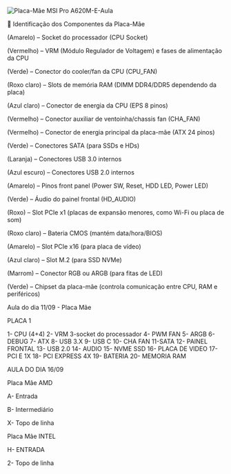 ![Placa-Mãe MSI Pro A620M-E-Aula](https://github.com/user-attachments/assets/f119330a-6d8e-462f-86ca-3c24d85e08c2)

🔹 Identificação dos Componentes da Placa-Mãe

(Amarelo) – Socket do processador (CPU Socket)

(Vermelho) – VRM (Módulo Regulador de Voltagem) e fases de alimentação da CPU

(Verde) – Conector do cooler/fan da CPU (CPU_FAN)

(Roxo claro) – Slots de memória RAM (DIMM DDR4/DDR5 dependendo da placa)

(Azul claro) – Conector de energia da CPU (EPS 8 pinos)

(Vermelho) – Conector auxiliar de ventoinha/chassis fan (CHA_FAN)

(Vermelho) – Conector de energia principal da placa-mãe (ATX 24 pinos)

(Verde) – Conectores SATA (para SSDs e HDs)

(Laranja) – Conectores USB 3.0 internos

(Azul escuro) – Conectores USB 2.0 internos

(Amarelo) – Pinos front panel (Power SW, Reset, HDD LED, Power LED)

(Verde) – Áudio do painel frontal (HD_AUDIO)

(Roxo) – Slot PCIe x1 (placas de expansão menores, como Wi-Fi ou placa de som)

(Roxo claro) – Bateria CMOS (mantém data/hora/BIOS)

(Amarelo) – Slot PCIe x16 (para placa de vídeo)

(Azul claro) – Slot M.2 (para SSD NVMe)

(Marrom) – Conector RGB ou ARGB (para fitas de LED)

(Verde) – Chipset da placa-mãe (controla comunicação entre CPU, RAM e periféricos)

Aula do dia 11/09 - Placa Mãe

PLACA 1

1- CPU (4+4)
2- VRM
3-socket do processador
4- PWM FAN
5- ARGB
6- DEBUG
7- ATX
8- USB 3.X
9- USB C
10- CHA FAN
11-SATA
12- PAINEL FRONTAL
13- USB 2.0
14- AUDIO
15- NVME SSD
16- PLACA DE VIDEO
17-PCI E 1X
18- PCI EXPRESS 4X
19- BATERIA
20- MEMORIA RAM

AULA DO DIA 16/09

Placa Mãe AMD

A- Entrada

B- Intermediário

X- Topo de linha

Placa Mãe INTEL


H- ENTRADA

2- Topo de linha 

